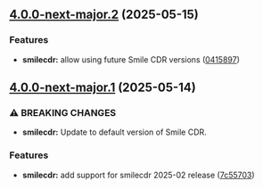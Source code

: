 ## [4.0.0-next-major.2](https://gitlab.com/smilecdr-public/smile-dh-helm-charts/compare/v4.0.0-next-major.1...v4.0.0-next-major.2) (2025-05-15)

### Features

* **smilecdr:** allow using future Smile CDR versions ([0415897](https://gitlab.com/smilecdr-public/smile-dh-helm-charts/commit/041589768073acf824875ca77be3b5a7c5b775fd))

## [4.0.0-next-major.1](https://gitlab.com/smilecdr-public/smile-dh-helm-charts/compare/v3.0.0...v4.0.0-next-major.1) (2025-05-14)

### ⚠ BREAKING CHANGES

* **smilecdr:** Update to default version of Smile CDR.

### Features

* **smilecdr:** add support for smilecdr 2025-02 release ([7c55703](https://gitlab.com/smilecdr-public/smile-dh-helm-charts/commit/7c557036d7be66ca11e7c2d55b26bf21eae7d771))
